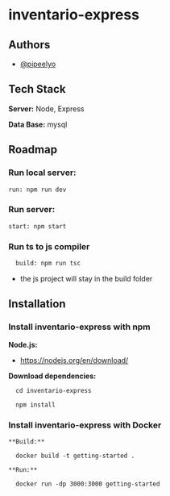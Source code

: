 # inventario-express


## Authors

- [@pipeelyo](https://github.com/afgarciac02)

## Tech Stack

  **Server:** Node, Express
  
  **Data Base:** mysql

## Roadmap

  ### Run local server:
    run: npm run dev

  ### Run server:
    start: npm start

  ### Run ts to js compiler 
  ```bash
    build: npm run tsc
  ```
    
   - the js project will stay in the build folder
    
 ## Installation

  ### Install inventario-express with npm
  
   **Node.js:**
 
   - https://nodejs.org/en/download/
    
   **Download dependencies:**
   
      cd inventario-express
      
      npm install
  
  ### Install inventario-express with Docker
   
    **Build:**

      docker build -t getting-started .

    **Run:**

      docker run -dp 3000:3000 getting-started